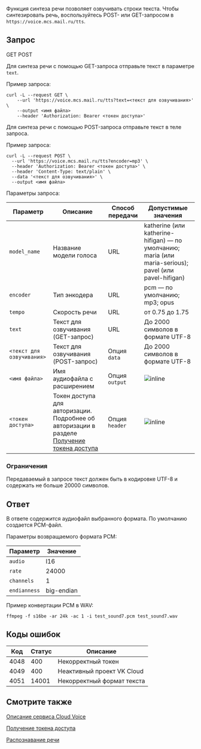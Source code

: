 Функция синтеза речи позволяет озвучивать строки текста. Чтобы синтезировать речь, воспользуйтесь POST- или GET-запросом в `https://voice.mcs.mail.ru/tts`.

## Запрос

<tabs>
<tablist>
<tab>GET</tab>
<tab>POST</tab>
</tablist>
<tabpanel>

Для синтеза речи с помощью GET-запроса отправьте текст в параметре `text`.

Пример запроса:

```console
curl -L --request GET \
    --url 'https://voice.mcs.mail.ru/tts?text=<текст для озвучивания>' \
    --output <имя файла>
    --header 'Authorization: Bearer <токен доступа>'
```

</tabpanel>
<tabpanel>

Для синтеза речи с помощью POST-запроса отправьте текст в теле запроса.

Пример запроса:

```console
curl -L --request POST \
  --url 'https://voice.mcs.mail.ru/tts?encoder=mp3' \
  --header 'Authorization: Bearer <токен доступа>' \
  --header 'Content-Type: text/plain' \
  --data '<текст для озвучивания>' \
  --output <имя файла>
```

</tabpanel>
</tabs>

Параметры запроса:

| Параметр | Описание | Способ передачи | Допустимые значения |
| --- | --- | --- | --- |
| `model_name` | Название модели голоса | URL | katherine (или katherine-hifigan) — по умолчанию; maria (или maria-serious); pavel (или pavel-hifigan) |
| `encoder` | Тип энкодера | URL | pcm — по умолчанию; mp3; opus |
| `tempo` | Скорость речи | URL | от 0.75 до 1.75 |
| `text` | Текст для озвучивания (GET-запрос)| URL | До 2000 символов в формате UTF-8 |
| `<текст для озвучивания>` | Текст для озвучивания (POST-запрос) | Опция `data`| До 2000 символов в формате UTF-8 |
| `<имя файла>` | Имя аудиофайла с расширением | Опция `output` | ![](/en/assets/no.svg "inline") |
| `<токен доступа>`| Токен доступа для авторизации. Подробнее об авторизации в разделе [Получение токена доступа](../get-voice-token) | Опция `header`| ![](/en/assets/no.svg "inline") |

### Ограничения

Передаваемый в запросе текст должен быть в кодировке UTF-8 и содержать не больше 20000 символов.

## Ответ

В ответе содержится аудиофайл выбранного формата. По умолчанию создается PCM-файл.

Параметры возвращаемого формата PCM:

| Параметр   | Значение   |
|------------|------------|
| `audio`      | l16        |
| `rate`       | 24000      |
| `channels`   | 1          |
| `endianness` | big-endian |

Пример конвертации PCM в WAV:

```console
ffmpeg -f s16be -ar 24k -ac 1 -i test_sound7.pcm test_sound7.wav
```

## Коды ошибок

| Код  | Статус | Описание                   |
| ---- | ------ | -------------------------- |
| 4048 | 400    | Некорректный токен         |
| 4049 | 400    | Неактивный проект VK Cloud    |
| 4051 | 14001  | Некорректный формат текста |

## Смотрите также

[Описание сервиса Cloud Voice](../../concepts/about)

[Получение токена доступа](../get-voice-token)

[Распознавание речи](../speech-recognition)
